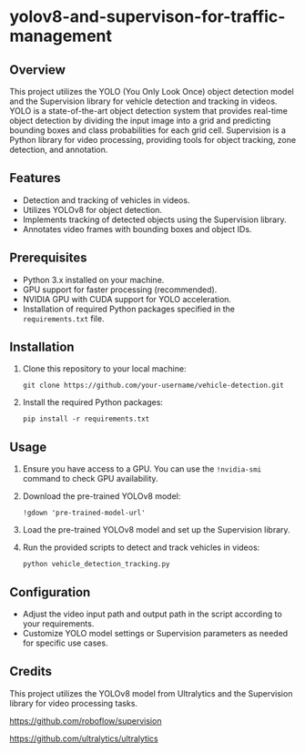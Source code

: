 # yolov8-and-supervison-for-traffic-management

## Overview

This project utilizes the YOLO (You Only Look Once) object detection model and the Supervision library for vehicle detection and tracking in videos. YOLO is a state-of-the-art object detection system that provides real-time object detection by dividing the input image into a grid and predicting bounding boxes and class probabilities for each grid cell. Supervision is a Python library for video processing, providing tools for object tracking, zone detection, and annotation.

## Features

- Detection and tracking of vehicles in videos.
- Utilizes YOLOv8 for object detection.
- Implements tracking of detected objects using the Supervision library.
- Annotates video frames with bounding boxes and object IDs.

## Prerequisites

- Python 3.x installed on your machine.
- GPU support for faster processing (recommended).
- NVIDIA GPU with CUDA support for YOLO acceleration.
- Installation of required Python packages specified in the `requirements.txt` file.

## Installation

1. Clone this repository to your local machine:
   ```
   git clone https://github.com/your-username/vehicle-detection.git
   ```

2. Install the required Python packages:
   ```
   pip install -r requirements.txt
   ```

## Usage

1. Ensure you have access to a GPU. You can use the `!nvidia-smi` command to check GPU availability.
   
2. Download the pre-trained YOLOv8 model:
   ```
   !gdown 'pre-trained-model-url'
   ```

3. Load the pre-trained YOLOv8 model and set up the Supervision library.

4. Run the provided scripts to detect and track vehicles in videos:
   ```
   python vehicle_detection_tracking.py
   ```

## Configuration

- Adjust the video input path and output path in the script according to your requirements.
- Customize YOLO model settings or Supervision parameters as needed for specific use cases.

## Credits

This project utilizes the YOLOv8 model from Ultralytics and the Supervision library for video processing tasks.

https://github.com/roboflow/supervision

https://github.com/ultralytics/ultralytics
